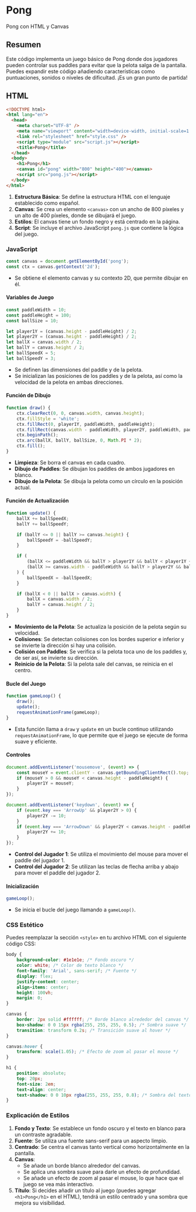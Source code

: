 # Pong

Pong con HTML y Canvas

## Resumen

Este código implementa un juego básico de Pong donde dos jugadores pueden controlar sus paddles para evitar que la pelota salga de la pantalla. Puedes expandir este código añadiendo características como puntuaciones, sonidos o niveles de dificultad. ¡Es un gran punto de partida!

## HTML

```html
<!DOCTYPE html>
<html lang="en">
  <head>
    <meta charset="UTF-8" />
    <meta name="viewport" content="width=device-width, initial-scale=1.0" />
    <link rel="stylesheet" href="style.css" />
    <script type="module" src="script.js"></script>
    <title>Pong</title>
  </head>
  <body>
    <h1>Pong</h1>
    <canvas id="pong" width="800" height="400"></canvas>
    <script src="pong.js"></script>
  </body>
</html>
```

1. **Estructura Básica**: Se define la estructura HTML con el lenguaje establecido como español.
2. **Canvas**: Se crea un elemento `<canvas>` con un ancho de 800 píxeles y un alto de 400 píxeles, donde se dibujará el juego.
3. **Estilos**: El canvas tiene un fondo negro y está centrado en la página.
4. **Script**: Se incluye el archivo JavaScript `pong.js` que contiene la lógica del juego.

### JavaScript

```javascript
const canvas = document.getElementById('pong');
const ctx = canvas.getContext('2d');
```

- Se obtiene el elemento canvas y su contexto 2D, que permite dibujar en él.

#### Variables de Juego

```javascript
const paddleWidth = 10;
const paddleHeight = 100;
const ballSize = 10;

let player1Y = (canvas.height - paddleHeight) / 2;
let player2Y = (canvas.height - paddleHeight) / 2;
let ballX = canvas.width / 2;
let ballY = canvas.height / 2;
let ballSpeedX = 5;
let ballSpeedY = 3;
```

- Se definen las dimensiones del paddle y de la pelota.
- Se inicializan las posiciones de los paddles y de la pelota, así como la velocidad de la pelota en ambas direcciones.

#### Función de Dibujo

```javascript
function draw() {
    ctx.clearRect(0, 0, canvas.width, canvas.height);
    ctx.fillStyle = 'white';
    ctx.fillRect(0, player1Y, paddleWidth, paddleHeight);
    ctx.fillRect(canvas.width - paddleWidth, player2Y, paddleWidth, paddleHeight);
    ctx.beginPath();
    ctx.arc(ballX, ballY, ballSize, 0, Math.PI * 2);
    ctx.fill();
}
```
- **Limpieza**: Se borra el canvas en cada cuadro.
- **Dibujo de Paddles**: Se dibujan los paddles de ambos jugadores en blanco.
- **Dibujo de la Pelota**: Se dibuja la pelota como un círculo en la posición actual.

#### Función de Actualización

```javascript
function update() {
    ballX += ballSpeedX;
    ballY += ballSpeedY;

    if (ballY <= 0 || ballY >= canvas.height) {
        ballSpeedY = -ballSpeedY;
    }

    if (
        (ballX <= paddleWidth && ballY > player1Y && ballY < player1Y + paddleHeight) ||
        (ballX >= canvas.width - paddleWidth && ballY > player2Y && ballY < player2Y + paddleHeight)
    ) {
        ballSpeedX = -ballSpeedX;
    }

    if (ballX < 0 || ballX > canvas.width) {
        ballX = canvas.width / 2;
        ballY = canvas.height / 2;
    }
}
```
- **Movimiento de la Pelota**: Se actualiza la posición de la pelota según su velocidad.
- **Colisiones**: Se detectan colisiones con los bordes superior e inferior y se invierte la dirección si hay una colisión.
- **Colisión con Paddles**: Se verifica si la pelota toca uno de los paddles y, de ser así, se invierte su dirección.
- **Reinicio de la Pelota**: Si la pelota sale del canvas, se reinicia en el centro.

#### Bucle del Juego

```javascript
function gameLoop() {
    draw();
    update();
    requestAnimationFrame(gameLoop);
}
```
- Esta función llama a `draw` y `update` en un bucle continuo utilizando `requestAnimationFrame`, lo que permite que el juego se ejecute de forma suave y eficiente.

#### Controles

```javascript
document.addEventListener('mousemove', (event) => {
    const mouseY = event.clientY - canvas.getBoundingClientRect().top;
    if (mouseY > 0 && mouseY < canvas.height - paddleHeight) {
        player1Y = mouseY;
    }
});

document.addEventListener('keydown', (event) => {
    if (event.key === 'ArrowUp' && player2Y > 0) {
        player2Y -= 10;
    }
    if (event.key === 'ArrowDown' && player2Y < canvas.height - paddleHeight) {
        player2Y += 10;
    }
});
```
- **Control del Jugador 1**: Se utiliza el movimiento del mouse para mover el paddle del jugador 1.
- **Control del Jugador 2**: Se utilizan las teclas de flecha arriba y abajo para mover el paddle del jugador 2.

#### Inicialización

```javascript
gameLoop();
```
- Se inicia el bucle del juego llamando a `gameLoop()`.

### CSS Estético

Puedes reemplazar la sección `<style>` en tu archivo HTML con el siguiente código CSS:

```css
body {
    background-color: #1e1e1e; /* Fondo oscuro */
    color: white; /* Color de texto blanco */
    font-family: 'Arial', sans-serif; /* Fuente */
    display: flex;
    justify-content: center;
    align-items: center;
    height: 100vh;
    margin: 0;
}

canvas {
    border: 2px solid #ffffff; /* Borde blanco alrededor del canvas */
    box-shadow: 0 0 15px rgba(255, 255, 255, 0.5); /* Sombra suave */
    transition: transform 0.2s; /* Transición suave al hover */
}

canvas:hover {
    transform: scale(1.05); /* Efecto de zoom al pasar el mouse */
}

h1 {
    position: absolute;
    top: 20px;
    font-size: 2em;
    text-align: center;
    text-shadow: 0 0 10px rgba(255, 255, 255, 0.8); /* Sombra del texto */
}
```

### Explicación de Estilos

1. **Fondo y Texto**: Se establece un fondo oscuro y el texto en blanco para un contraste agradable.
2. **Fuente**: Se utiliza una fuente sans-serif para un aspecto limpio.
3. **Centrado**: Se centra el canvas tanto vertical como horizontalmente en la pantalla.
4. **Canvas**:
   - Se añade un borde blanco alrededor del canvas.
   - Se aplica una sombra suave para darle un efecto de profundidad.
   - Se añade un efecto de zoom al pasar el mouse, lo que hace que el juego se vea más interactivo.
5. **Título**: Si decides añadir un título al juego (puedes agregar `<h1>Pong</h1>` en el HTML), tendrá un estilo centrado y una sombra que mejora su visibilidad.






